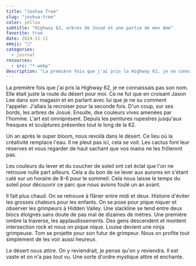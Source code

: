 ```yaml
---
title: "Joshua Tree"
slug: "joshua-tree"
color: yellow
subtitle: "Highway 62, arbres de Josué et une partie de mon âme"
favorite: true
date: 2024-11-21
emoji: "🌵"
categories:
  - journal
resources:
  - src: "*.webp"
description: "La première fois que j'ai pris la Highway 62, je ne connaissais pas son nom. Elle était juste la route du désert pour moi."
---
```


La première fois que j'ai pris la Highway 62, je ne connaissais pas son nom. Elle était juste la route du désert pour moi. Ce ne fut que en croisant Jason Lee dans son magasin et en parlant avec lui que je ne su comment l'appeler. J'allais la recroiser pour la seconde fois. D'un coup, sur ses bords, les arbres de Josué. Ensuite, dse couleurs vives amenées par l'homme. L'art est omniprésent. Depuis les peintures rupestres jusqu'aux fresques et sculptures présentes tout le long de la 62.

Un an après le super bloom, nous revoilà dans le désert. Ce lieu où la créativité remplace l'eau. Il ne pleut pas ici, cela se voit. Les cactus font leur réserves et vous regarder de haut sachant que vos mains ne les frôleront pas. 

Les couleurs du lever et du coucher de soleil ont cet éclat que l'on ne retrouve nulle part ailleurs. Cela a du bon de se lever aux aurores en s'étant calé sur un horaire de 8-6 pour le sommeil. Cela nous laisse le temps du soleil pour découvrir ce parc que nous avions foulé un an avant. 

Il fait plus chaud. On se retrouve à flâner entre midi et deux. Histoire d'éviter les grosses chaleurs pour les enfants. On se pose pour pique niquer et observer les grimpeurs à Hidden Valley. Une slackline se tend entre deux blocs éloignés sans doute de pas mal de dizaines de mètres. Une première ombre la traverse, les applaudissements. Des gens descendent et montent intersection rock et nous on pique nique. Louise devient une ninja grimpeuse. Tom se projette pour son futur de grimpeur. Nous on profite tout simplement de les voir aussi heureux.

Le désert nous attire. On y reviendrait, je pense qu'on y reviendra. Il est vaste et on n'a pas tout vu. Une sorte d'ordre mystique attire et enchante.

